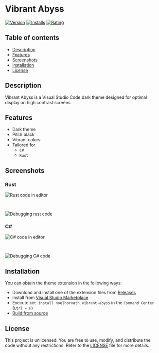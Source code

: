 # Vibrant Abyss

[![Version]][Marketplace]
[![Installs]][Marketplace]
[![Rating]][Marketplace]

[Version]: https://img.shields.io/visual-studio-marketplace/v/noelhorvath.vibrant-abyss?style=for-the-badge&label=Version
[Installs]: https://img.shields.io/visual-studio-marketplace/i/noelhorvath.vibrant-abyss?style=for-the-badge&label=Installs
[Rating]: https://img.shields.io/visual-studio-marketplace/r/noelhorvath.vibrant-abyss?style=for-the-badge

## Table of contents

* [Description](#description)
* [Features](#features)
* [Screenshots](#screenshots)
* [Installation](#installation)
* [License](#license)

## Description

Vibrant Abyss is a Visual Studio Code dark theme designed for optimal display
on high contrast screens.

## Features

- Dark theme
- Pitch black
- Vibrant colors
- Tailored for
    - `C#`
    - `Rust`

## Screenshots

### Rust

![Rust code in editor](https://github.com/noelhorvath/vibrant-abyss/blob/main/assets/screenshots/rust.png)

<br>

![Debugging rust code](https://github.com/noelhorvath/vibrant-abyss/blob/main/assets/screenshots/rust-debug.png)

### C#

![C# code in editor](https://github.com/noelhorvath/vibrant-abyss/blob/main/assets/screenshots/csharp.png)

<br>

![Debugging C# code](https://github.com/noelhorvath/vibrant-abyss/blob/main/assets/screenshots/csharp-debug.png)

## Installation

You can obtain the theme extension in the following ways:

* Download and install one of the extension files from [Releases]
* Install from [Visual Studio Marketplace][Marketplace]
* Execute `ext install noelhorvath.vibrant-abyss` in the `Command Center`
  (`Ctrl + P`)
* [Build from source][Manual]

## License

This project is unlicensed. You are free to use, modify, and distribute the
code without any restrictions. Refer to the [LICENSE] file for more details.

[extension file]: https://github.com/noelhorvath/vibrant-abyss/releases/latest
[Releases]: https://github.com/noelhorvath/vibrant-abyss/releases
[LICENSE]: https://github.com/noelhorvath/vibrant-abyss/blob/main/LICENSE.md
[Manual]: https://github.com/noelhorvath/vibrant-abyss/blob/main/MANUAL.md
[Marketplace]: https://marketplace.visualstudio.com/items?itemName=noelhorvath.vibrant-abyss
